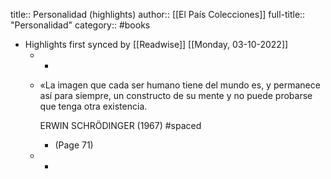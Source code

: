 title:: Personalidad (highlights)
author:: [[El País Colecciones]]
full-title:: "Personalidad"
category:: #books

- Highlights first synced by [[Readwise]] [[Monday, 03-10-2022]]
	- -
	- «La imagen que cada ser humano tiene del mundo es, y permanece así para siempre, un constructo de su mente y no puede probarse que tenga otra existencia.
	  
	  ERWIN SCHRÖDINGER (1967) #spaced
		- (Page 71)
	- -